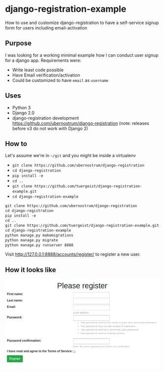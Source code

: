 # django-registration-example
How to use and customize django-registration to have a self-service signup form for users including email-activation

## Purpose

I was looking for a working minimal example how I can conduct user signup for a django app. 
Requirements were:
- Write least code possible
- Have Email verification/activation
- Could be customized to have `email` as `username`

## Uses

- Python 3
- Django 2.0
- django-registration development https://github.com/ubernostrum/django-registration (note: releases before v3 do not work with Django 2)

## How to

Let's assume we're in `~/git` and you might be inside a virtualenv

- `git clone https://github.com/ubernostrum/django-registration`
- `cd django-registration`
- `pip install -e`
- `cd ..`
- `git clone https://github.com/tuergeist/django-registration-example.git`
- `cd django-registration-example`
``` 
git clone https://github.com/ubernostrum/django-registration
cd django-registration
pip install -e
cd ..
git clone https://github.com/tuergeist/django-registration-example.git
cd django-registration-example
python manage.py makemigrations
python manage.py migrate
python manage.py runserver 8888
```
Visit http://127.0.0.1:8888/accounts/register/ to register a new user.

## How it looks like

![Registration Page](https://raw.githubusercontent.com/tuergeist/django-registration-example/master/docs/register-tac.png)
